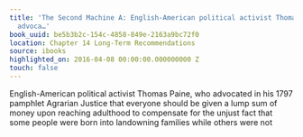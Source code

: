 ```yaml
---
title: 'The Second Machine A: English-American political activist Thomas Paine, who
  advoca…'
book_uuid: be5b3b2c-154c-4858-849e-2163a9bc72f0
location: Chapter 14 Long-Term Recommendations
source: ibooks
highlighted_on: 2016-04-08 00:00:00.000000000 Z
touch: false
---
```


English-American political activist Thomas Paine, who advocated in his 1797 pamphlet Agrarian Justice that everyone should be given a lump sum of money upon reaching adulthood to compensate for the unjust fact that some people were born into landowning families while others were not